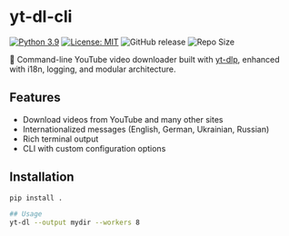 # yt-dl-cli

[![Python 3.9](https://img.shields.io/badge/python-3.9-blue.svg)](https://www.python.org/downloads/release/python-3921/)
[![License: MIT](https://img.shields.io/badge/License-MIT-yellow.svg)](LICENSE)
![GitHub release](https://img.shields.io/github/v/release/harley029/yt_dl_cli)
![Repo Size](https://img.shields.io/github/repo-size/harley029/yt_dl_cli)

🎥 Command-line YouTube video downloader built with [yt-dlp](https://github.com/harley029/yt_dl_cli), enhanced with i18n, logging, and modular architecture.

## Features

- Download videos from YouTube and many other sites
- Internationalized messages (English, German, Ukrainian, Russian)
- Rich terminal output
- CLI with custom configuration options

## Installation

```bash
pip install .

## Usage
yt-dl --output mydir --workers 8
